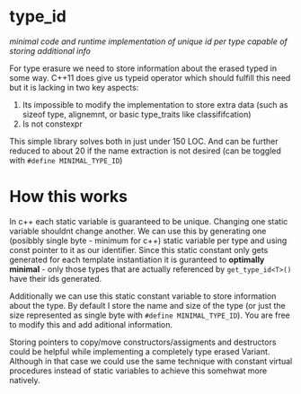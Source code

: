 # type_id
*minimal code and runtime implementation of unique id per type capable of storing additional info*

For type erasure we need to store information about the erased typed in some way. C++11 does give us typeid operator which should fulfill this need but it is lacking in two key aspects:
1) Its impossible to modify the implementation to store extra data (such as sizeof type, alignemnt, or basic type_traits like classififcation)
2) Is not constexpr 

This simple library solves both in just under 150 LOC. And can be further reduced to about 20 if the name extraction is not desired (can be toggled with `#define MINIMAL_TYPE_ID`)

# How this works
In c++ each static variable is guaranteed to be unique. Changing one static variable shouldnt change another. We can use this by generating one (posibbly single byte - minimum for c++) static variable per type and using const pointer to it as our identifier. Since this static constant only gets generated for each template instantiation it is guranteed to **optimally minimal** - only those types that are actually referenced by `get_type_id<T>()` have their ids generated.

Additionally we can use this static constant variable to store information about the type. By default I store the name and size of the type (or just the size represented as single byte with `#define MINIMAL_TYPE_ID`). You are free to modify this and add aditional information. 

Storing pointers to copy/move constructors/assigments and destructors could be helpful while implementing a completely type erased Variant. Although in that case we could use the same technique with constant virtual procedures instead of static variables to achieve this somehwat more natively.
